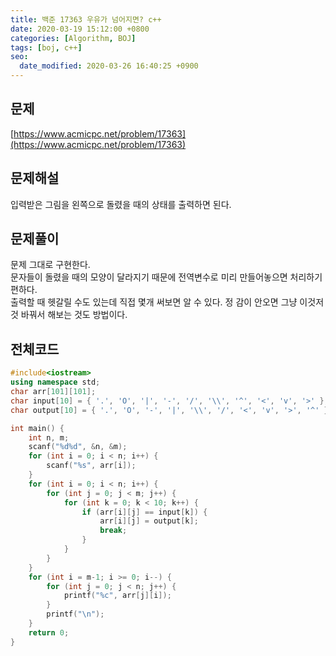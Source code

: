 ```yaml
---
title: 백준 17363 우유가 넘어지면? c++
date: 2020-03-19 15:12:00 +0800
categories: [Algorithm, BOJ]
tags: [boj, c++]
seo:
  date_modified: 2020-03-26 16:40:25 +0900
---
```


## 문제
[https://www.acmicpc.net/problem/17363](https://www.acmicpc.net/problem/17363)  


## 문제해설
입력받은 그림을 왼쪽으로 돌렸을 때의 상태를 출력하면 된다.  



## 문제풀이
문제 그대로 구현한다.  
문자들이 돌렸을 때의 모양이 달라지기 때문에 전역변수로 미리 만들어놓으면 처리하기 편하다.  
출력할 때 헷갈릴 수도 있는데 직접 몇개 써보면 알 수 있다. 정 감이 안오면 그냥 이것저것 바꿔서 해보는 것도 방법이다.  


## 전체코드
```c++
#include<iostream>	
using namespace std;
char arr[101][101];
char input[10] = { '.', 'O', '|', '-', '/', '\\', '^', '<', 'v', '>' };
char output[10] = { '.', 'O', '-', '|', '\\', '/', '<', 'v', '>', '^' };

int main() {
	int n, m;
	scanf("%d%d", &n, &m);
	for (int i = 0; i < n; i++) {
		scanf("%s", arr[i]);
	}
	for (int i = 0; i < n; i++) {
		for (int j = 0; j < m; j++) {
			for (int k = 0; k < 10; k++) {
				if (arr[i][j] == input[k]) {
					arr[i][j] = output[k];
					break;
				}
			}
		}
	}
	for (int i = m-1; i >= 0; i--) {
		for (int j = 0; j < n; j++) {
			printf("%c", arr[j][i]);
		}
		printf("\n");
	}
	return 0;
}
```